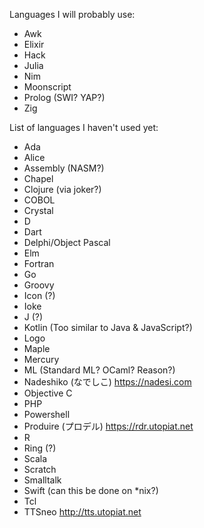 Languages I will probably use:

- Awk
- Elixir
- Hack
- Julia
- Nim
- Moonscript
- Prolog (SWI? YAP?)
- Zig

List of languages I haven't used yet:

- Ada
- Alice
- Assembly (NASM?)
- Chapel
- Clojure (via joker?)
- COBOL
- Crystal
- D
- Dart
- Delphi/Object Pascal
- Elm
- Fortran
- Go
- Groovy
- Icon (?)
- Ioke
- J (?)
- Kotlin (Too similar to Java & JavaScript?)
- Logo
- Maple
- Mercury
- ML (Standard ML? OCaml? Reason?)
- Nadeshiko (なでしこ) https://nadesi.com
- Objective C
- PHP
- Powershell
- Produire (プロデル) https://rdr.utopiat.net
- R
- Ring (?)
- Scala
- Scratch
- Smalltalk
- Swift (can this be done on *nix?)
- Tcl
- TTSneo http://tts.utopiat.net

